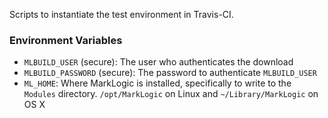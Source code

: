 Scripts to instantiate the test environment in Travis-CI.

### Environment Variables
* `MLBUILD_USER` (secure): The user who authenticates the download 
* `MLBUILD_PASSWORD` (secure): The password to authenticate `MLBUILD_USER`
* `ML_HOME`: Where MarkLogic is installed, specifically to write to the `Modules` directory. `/opt/MarkLogic` on Linux and `~/Library/MarkLogic` on OS X